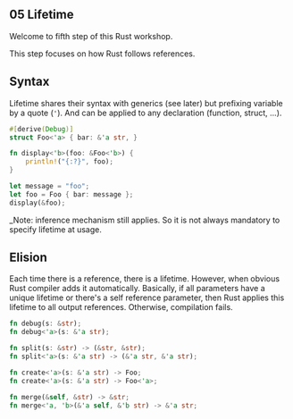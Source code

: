 05 Lifetime
-----------

Welcome to fifth step of this Rust workshop.

This step focuses on how Rust follows references.

## Syntax

Lifetime shares their syntax with generics (see later) but prefixing variable by a quote (`'`). And can be applied to any declaration (function, struct, ...).

```rust
#[derive(Debug)]
struct Foo<'a> { bar: &'a str, }

fn display<'b>(foo: &Foo<'b>) {
    println!("{:?}", foo);
}

let message = "foo";
let foo = Foo { bar: message };
display(&foo);
```

_Note: inference mechanism still applies. So it is not always mandatory to specify lifetime at usage.

## Elision

Each time there is a reference, there is a lifetime. However, when obvious Rust compiler adds it automatically. Basically, if all parameters have a unique lifetime or there's a self reference parameter, then Rust applies this lifetime to all output references. Otherwise, compilation fails.

```rust
fn debug(s: &str); 
fn debug<'a>(s: &'a str);

fn split(s: &str) -> (&str, &str);
fn split<'a>(s: &'a str) -> (&'a str, &'a str);

fn create<'a>(s: &'a str) -> Foo;
fn create<'a>(s: &'a str) -> Foo<'a>;

fn merge(&self, &str) -> &str;
fn merge<'a, 'b>(&'a self, &'b str) -> &'a str;
```
